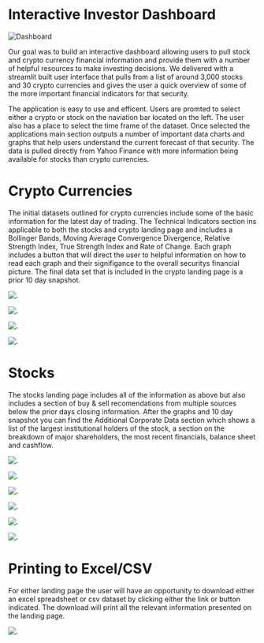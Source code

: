 # Interactive Investor Dashboard

![Dashboard](images/Dashboard_Homepage.png)

Our goal was to build an interactive dashboard allowing users to pull stock and crypto currency financial information and provide them with a number of helpful resources to make investing decisions.  We delivered with a streamlit built user interface that pulls from a list of around 3,000 stocks and 30 crypto currencies and gives the user a quick overview of some of the more important financial indicators for that security. 

The application is easy to use and efficent.  Users are promted to select either a crypto or stock on the naviation bar located on the left.  The user also has a place to select the time frame of the dataset.  Once selected the applications main section outputs a number of important data charts and graphs that help users understand the current forecast of that security.  The data is pulled directly from Yahoo Finance with more information being available for stocks than crypto currencies.  


# Crypto Currencies

The initial datasets outlined for crypto currencies include some of the basic information for the latest day of trading.  The Technical Indicators section ins applicable to both the stocks and crypto landing page and includes a Bollinger Bands, Moving Average Convergence Divergence, Relative Strength Index, True Strength Index and Rate of Change.  Each graph includes a button that will direct the user to helpful information on how to read each graph and their signifigance to the overall securitys financial picture. The final data set that is included in the crypto landing page is a prior 10 day snapshot.

![.](images/Crypto_Dataset.png)

![.](images/Bollinger_Band.png)

![.](images/MACD_RSI.png)

![.](images/TSI_ROC.png)

# Stocks

The stocks landing page includes all of the information as above but also includes a section of buy & sell recomendations from multiple sources below the prior days closing information.  After the graphs and 10 day snapshot you can find the Additional Corporate Data section which shows a list of the largest institutional holders of the stock, a section on the breakdown of major shareholders, the most recent financials, balance sheet and cashflow. 

![.](images/Stock_Landing_Page.png)

![.](images/Institutional_Holders.png)

![.](images/Major_Shareholders.png)

![.](images/Financials.png)

![.](images/Balance_Sheet.png)

![.](images/Cashflow.png)

# Printing to Excel/CSV

For either landing page the user will have an opportunity to download either an excel spreadsheet or csv dataset by clicking either the link or button indicated.  The download will print all the relevant information presented on the landing page. 

![.](images/Create_File.png)
 
